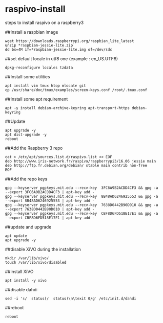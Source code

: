 # raspivo-install
steps to install raspivo on a raspberry3

##Install a raspbian image
```
wget https://downloads.raspberrypi.org/raspbian_lite_latest
unzip *raspbian-jessie-lite.zip
dd bs=4M if=*raspbian-jessie-lite.img of=/dev/sdc
```

##set default locale in utf8 one (example : en_US.UTF8)
```
dpkg-reconfigure locales tzdata
```

##Install some utilities
```
apt install vim tmux htop mlocate git
cp /usr/share/doc/tmux/examples/screen-keys.conf /root/.tmux.conf
```

##Install some apt requirement
```
apt -y install debian-archive-keyring apt-transport-https debian-keyring 
```

##Update 
```
apt upgrade -y
apt dist-upgrade -y
reboot
```

##Add the Raspberry 3 repo
```
cat > /etc/apt/sources.list.d/raspivo.list << EOF
deb http://www.iris-network.fr/raspivo/raspberrypi3/16.06 jessie main
deb http://ftp.fr.debian.org/debian/ stable main contrib non-free
EOF
```
##Add the repo keys
```
gpg --keyserver pgpkeys.mit.edu --recv-key  3FC6A9B2ACDD4CF3 && gpg -a --export 3FC6A9B2ACDD4CF3 | apt-key add -
gpg --keyserver pgpkeys.mit.edu --recv-key  8B48AD6246925553 && gpg -a --export 8B48AD6246925553 | apt-key add -
gpg --keyserver pgpkeys.mit.edu --recv-key  7638D0442B90D010 && gpg -a --export 7638D0442B90D010 | apt-key add -
gpg --keyserver pgpkeys.mit.edu --recv-key  CBF8D6FD518E17E1 && gpg -a --export CBF8D6FD518E17E1 | apt-key add -
```

##update and upgrade
```
apt update
apt upgrade -y
```

##disable XiVO during the installation
```
mkdir /var/lib/xivo/
touch /var/lib/xivo/disabled
```

##install XiVO
```
apt install -y xivo
```

##disable dahdi
```
sed -i 's/  status)/  status)\n\texit 0/g' /etc/init.d/dahdi
```

##reboot
```
reboot
```
